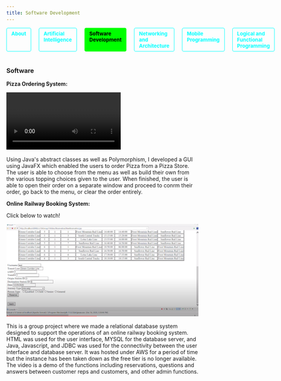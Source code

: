 ```yaml
---
title: Software Development
---
```

<nav>
  <a href="/">About</a>
  <a href="/ai">Artificial Intelligence</a>
  <a href="/software"  class="active">Software Development</a>
  <a href="/network">Networking and Architecture</a>
  <a href="/mobile">Mobile Programming</a>
  <a href="/other">Logical and Functional Programming</a>
</nav>

<style>
nav {
  display: flex;
  gap: 20px;
  margin-bottom: 40px;
}
nav a {
  color: #00ffff;
  text-decoration: none;
  font-weight: bold;
  padding: 6px 12px;
  border: 1px solid #00ffff;
  border-radius: 4px;
  transition: background 0.2s, color 0.2s;
  font-size: 13px;

}
nav a:hover {
  background: #00ffff;
  color: #000;
}
nav a.active {
  background: #00ff00;
  color: #000;
  border-color: #00ff00;
}
</style>

### Software


**Pizza Ordering System:**

<video controls="controls" src="vids/pizza.mp4">
    Your browser does not support the HTML5 Video element.
</video>
 

Using Java's abstract classes as well as Polymorphism, I developed a GUI using JavaFX which enabled the
users to order Pizza from a Pizza Store. The user is able to choose from the menu as well as build their own
from the various topping choices given to the user. When finished, the user is able to open their order on a
separate window and proceed to conrm their order, go back to the menu, or clear the order entirely.


**Online Railway Booking System:**

Click below to watch!



[![](images/trainRes.PNG)](https://drive.google.com/file/d/1SY3i_AaE3vtkf3Sdvkz9j_A1vZGBTLGQ/view?usp=sharing)


This is a group project where we made a relational database system designed to support the operations of an online railway booking system. HTML was used for the user interface, MYSQL for the database server, and Java, Javascript, and JDBC was used for the connectivity between the user interface and database server. It was hosted under AWS for a period of time but the instance has been taken down as the free tier is no longer available. The video is a demo of the functions including reservations, questions and answers between customer reps and customers, and other admin functions.
